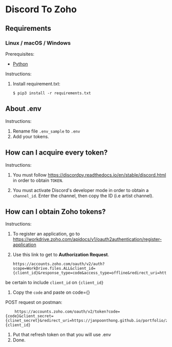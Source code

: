 # Discord To Zoho

## Requirements

### Linux / macOS / Windows

Prerequisites:

- [Python][python-download]

Instructions:

1.  Install requirement.txt:

        $ pip3 install -r requirements.txt

## About .env

Instructions:

1. Rename file `.env_sample` to `.env`
1. Add your tokens.

## How can I acquire every token?

Instructions:

1. You must follow https://discordpy.readthedocs.io/en/stable/discord.html in order to obtain `TOKEN`.

1. You must activate Discord's developer mode in order to obtain a `channel_id`.
   Enter the channel, then copy the ID (i.e artist channel).

## How can I obtain Zoho tokens?

Instructions:

1.  To register an application, go to https://workdrive.zoho.com/apidocs/v1/oauth2authentication/register-application

1.  Use this link to get to **Authorization Request**.

        https://accounts.zoho.com/oauth/v2/auth?scope=WorkDrive.files.ALL&client_id={client_id}&response_type=code&access_type=offline&redirect_uri=https://janpoonthong.github.io/portfolio/zoho&state=register

be certain to include `client_id` on `{client_id}`

1.  Copy the `code` and paste on code={}

POST request on postman:

        https://accounts.zoho.com/oauth/v2/token?code={code}&client_secret={clinet_secret}&redirect_uri=https://janpoonthong.github.io/portfolio/zoho&grant_type=authorization_code&client_id={client_id}

1.  Put that refresh token on that you will use .env
1.  Done.

[python-download]: https://www.python.org/downloads/
